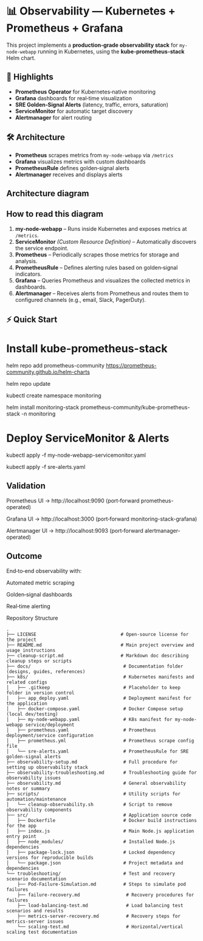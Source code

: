 # 📊 Observability — Kubernetes + Prometheus + Grafana

This project implements a **production‑grade observability stack** for `my-node-webapp` running in Kubernetes, using the **kube-prometheus-stack** Helm chart.

## 🚀 Highlights
- **Prometheus Operator** for Kubernetes‑native monitoring
- **Grafana** dashboards for real‑time visualization
- **SRE Golden‑Signal Alerts** (latency, traffic, errors, saturation)
- **ServiceMonitor** for automatic target discovery
- **Alertmanager** for alert routing

## 🛠 Architecture
- **Prometheus** scrapes metrics from `my-node-webapp` via `/metrics`
- **Grafana** visualizes metrics with custom dashboards
- **PrometheusRule** defines golden‑signal alerts
- **Alertmanager** receives and displays alerts

## Architecture diagram 




## How to read this diagram

1. **my‑node‑webapp** – Runs inside Kubernetes and exposes metrics at `/metrics`.
2. **ServiceMonitor** *(Custom Resource Definition)* – Automatically discovers the service endpoint.
3. **Prometheus** – Periodically scrapes those metrics for storage and analysis.
4. **PrometheusRule** – Defines alerting rules based on golden‑signal indicators.
5. **Grafana** – Queries Prometheus and visualizes the collected metrics in dashboards.
6. **Alertmanager** – Receives alerts from Prometheus and routes them to configured channels (e.g., email, Slack, PagerDuty).


## ⚡ Quick Start

# Install kube-prometheus-stack
helm repo add prometheus-community https://prometheus-community.github.io/helm-charts

helm repo update

kubectl create namespace monitoring

helm install monitoring-stack prometheus-community/kube-prometheus-stack -n monitoring

# Deploy ServiceMonitor & Alerts
kubectl apply -f my-node-webapp-servicemonitor.yaml

kubectl apply -f sre-alerts.yaml

## Validation
Prometheus UI → http://localhost:9090 (port‑forward prometheus-operated)

Grafana UI → http://localhost:3000 (port‑forward monitoring-stack-grafana)

Alertmanager UI → http://localhost:9093 (port‑forward alertmanager-operated)

## Outcome
End‑to‑end observability with:

Automated metric scraping

Golden‑signal dashboards

Real‑time alerting

Repository Structure

```plaintext
.
├── LICENSE                               # Open-source license for the project
├── README.md                             # Main project overview and usage instructions
├── cleanup-script.md                     # Markdown doc describing cleanup steps or scripts
├── docs/                                  # Documentation folder (designs, guides, references)
├── k8s/                                   # Kubernetes manifests and related configs
│   ├── .gitkeep                           # Placeholder to keep folder in version control
│   ├── app_deploy.yaml                    # Deployment manifest for the application
│   ├── docker-compose.yaml                # Docker Compose setup (local dev/testing)
│   ├── my-node-webapp.yaml                # K8s manifest for my-node-webapp service/deployment
│   ├── prometheus.yaml                    # Prometheus deployment/service configuration
│   ├── prometheus.yml                     # Prometheus scrape config file
│   └── sre-alerts.yaml                    # PrometheusRule for SRE golden-signal alerts
├── observability-setup.md                 # Full procedure for setting up observability stack
├── observability-troubleshooting.md       # Troubleshooting guide for observability issues
├── observability.md                       # General observability notes or summary
├── scripts/                               # Utility scripts for automation/maintenance
│   └── cleanup-observability.sh           # Script to remove observability components
├── src/                                   # Application source code
│   ├── Dockerfile                         # Docker build instructions for the app
│   ├── index.js                           # Main Node.js application entry point
│   ├── node_modules/                      # Installed Node.js dependencies
│   ├── package-lock.json                  # Locked dependency versions for reproducible builds
│   └── package.json                       # Project metadata and dependencies
└── troubleshooting/                       # Test and recovery scenario documentation
    ├── Pod-Failure-Simulation.md          # Steps to simulate pod failures
    ├── failure-recovery.md                 # Recovery procedures for failures
    ├── load-balancing-test.md              # Load balancing test scenarios and results
    ├── metrics-server-recovery.md          # Recovery steps for metrics-server issues
    └── scaling-test.md                     # Horizontal/vertical scaling test documentation


